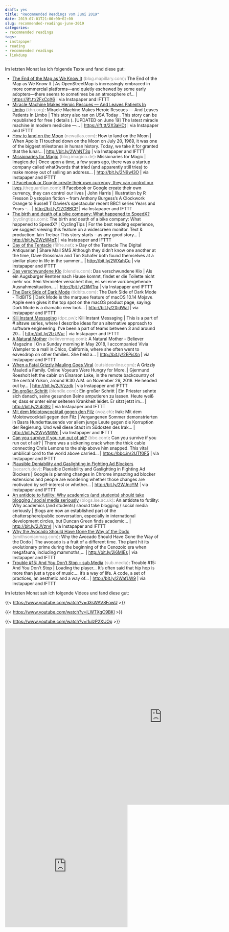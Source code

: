 ```yaml
---
draft: yes
title: "Recommended Readings vom Juni 2019"
date: 2019-07-01T21:00:00+02:00
slug: recommended-readings-june-2019
categories:
- recommended readings
tags:
- instapaper
- reading
- recommended readings
- linkdump
---
```


Im letzten Monat las ich folgende Texte und fand diese gut:

- [The End of the Map as We Know It](https://blog.mapillary.com/update/2019/06/26/end-of-maps-as-we-know-it.html) <span style="color: #999999;">(blog.mapillary.com)</span>: The End of the Map as We Know It | As OpenStreetMap is increasingly embraced in more commercial platforms—and quietly eschewed by some early adopters—there seems to sometimes be an atmosphere of… | https://ift.tt/2FxCqX6 | via Instapaper and IFTTT
- [Miracle Machine Makes Heroic Rescues — And Leaves Patients In Limbo](https://khn.org/news/miracle-machine-makes-heroic-rescues-and-leaves-patients-in-limbo/) <span style="color: #999999;">(khn.org)</span>: Miracle Machine Makes Heroic Rescues — And Leaves Patients In Limbo | This story also ran on USA Today . This story can be republished for free ( details ). [UPDATED on June 19] The latest miracle machine in modern medicine —… | https://ift.tt/2X3aHDt | via Instapaper and IFTTT
- [How to land on the Moon](https://newatlas.com/apollo-11-moon-landing/59108/) <span style="color: #999999;">(newatlas.com)</span>: How to land on the Moon | When Apollo 11 touched down on the Moon on July 20, 1969, it was one of the biggest milestones in human history. Today, we take it for granted that the lunar… | http://bit.ly/2WhNT3g | via Instapaper and IFTTT
- [Missionaries for Magic](http://blog.imagico.de/missionaries-for-magic/) <span style="color: #999999;">(blog.imagico.de)</span>: Missionaries for Magic | Imagico.de | Once upon a time, a few years ago, there was a startup company called what3words that tried (and apparently still tries) to make money out of selling an address… | http://bit.ly/2N9wI3O | via Instapaper and IFTTT
- [ If Facebook or Google create their own currency, they can control our lives ](http://www.theguardian.com/commentisfree/2019/jun/24/facebook-google-currency-libra-financial-transactions) <span style="color: #999999;">(theguardian.com)</span>: If Facebook or Google create their own currency, they can control our lives | John Harris | Illustration by R Fresson D ystopian fiction – from Anthony Burgess’s A Clockwork Orange to Russell T Davies’s spectacular recent BBC1 series Years and Years –… | http://bit.ly/2ZGBBCP | via Instapaper and IFTTT
- [The birth and death of a bike company: What happened to SpeedX?](https://cyclingtips.com/2019/06/what-happened-to-speedx/) <span style="color: #999999;">(cyclingtips.com)</span>: The birth and death of a bike company: What happened to SpeedX? | CyclingTips | For the best reading experience, we suggest viewing this feature on a widescreen monitor. Text & production: Iain Treloar This story starts – as any good story… | http://bit.ly/2WzW4qT | via Instapaper and IFTTT
- [Day of the Tentacle](https://www.filfre.net/2019/06/day-of-the-tentacle/) <span style="color: #999999;">(filfre.net)</span>: » Day of the Tentacle The Digital Antiquarian | Share Mail SMS Although they didn’t know one another at the time, Dave Grossman and Tim Schafer both found themselves at a similar place in life in the summer… | http://bit.ly/2WXahCu | via Instapaper and IFTTT
- [Das verschwundene Klo](https://blendle.com/item/bnl-szmagazin-20190607-dea7beda223) <span style="color: #999999;">(blendle.com)</span>: Das verschwundene Klo | Als ein Augsburger Rentner nach Hause kommt, findet er die Toilette nicht mehr vor. Sein Vermieter versichert ihm, es sei eine vorübergehende Ausnahmesituation.… | http://bit.ly/2IiMTra | via Instapaper and IFTTT
- [The Dark Side of Dark Mode](https://tidbits.com/2019/05/31/the-dark-side-of-dark-mode/) <span style="color: #999999;">(tidbits.com)</span>: The Dark Side of Dark Mode - TidBITS | Dark Mode is the marquee feature of macOS 10.14 Mojave. Apple even gives it the top spot on the macOS product page, saying: Dark Mode is a dramatic new look… | http://bit.ly/2XjdWaI | via Instapaper and IFTTT
- [Kill Instant Messaging](https://dpc.pw/kill-instant-messaging) <span style="color: #999999;">(dpc.pw)</span>: Kill Instant Messaging | This is a part of # altswe series, where I describe ideas for an alternative approach to software engineering. I've been a part of teams between 3 and around 20… | http://bit.ly/2IzUVur | via Instapaper and IFTTT
- [A Natural Mother](https://believermag.com/a-natural-mother/) <span style="color: #999999;">(believermag.com)</span>: A Natural Mother - Believer Magazine | On a Sunday morning in May 2018, I accompanied Vivia Wampler to a mall in Chico, California, where she often went to eavesdrop on other families. She held a… | http://bit.ly/2EPisXn | via Instapaper and IFTTT
- [When a Fatal Grizzly Mauling Goes Viral](https://www.outsideonline.com/2396854/grizzly-mauling-yukon) <span style="color: #999999;">(outsideonline.com)</span>: A Grizzly Mauled a Family. Online Voyeurs Were Hungry for More. | Gjermund Roesholt left the cabin on Einarson Lake, in the remote backcountry of the central Yukon, around 9:30 A.M. on November 26, 2018. He headed out by… | http://bit.ly/2JVzzdk | via Instapaper and IFTTT
- [Ein großer Schritt](https://blendle.com/item/bnl-fas-20190602-357453457) <span style="color: #999999;">(blendle.com)</span>: Ein großer Schritt | Ein Priester sehnte sich danach, seine gesunden Beine amputieren zu lassen. Heute weiß er, dass er unter einer seltenen Krankheit leidet. Er sitzt jetzt im… | http://bit.ly/2I4j39z | via Instapaper and IFTTT
- [Mit dem Molotowcocktail gegen den Filz](https://www.woz.ch/-9907) <span style="color: #999999;">(woz.ch)</span>: Irak: Mit dem Molotowcocktail gegen den Filz | Vergangenen Sommer demonstrierten in Basra Hunderttausende vor allem junge Leute gegen die Korruption der Regierung. Und weil diese Stadt im Südosten des Irak… | http://bit.ly/2WyVMWn | via Instapaper and IFTTT
- [Can you survive if you run out of air?](http://www.bbc.com/future/story/20190423-the-man-who-ran-out-of-air-at-the-bottom-of-the-ocean) <span style="color: #999999;">(bbc.com)</span>: Can you survive if you run out of air? | There was a sickening crack when the thick cable connecting Chris Lemons to the ship above him snapped. This vital umbilical cord to the world above carried… | https://bbc.in/2UTf0F5 | via Instapaper and IFTTT
- [Plausible Deniability and Gaslighting in Fighting Ad Blockers](https://secarch.dev/posts/plausible-deniability-and-gaslighting-in-fighting-ad-blockers/) <span style="color: #999999;">(secarch.dev)</span>: Plausible Deniability and Gaslighting in Fighting Ad Blockers | Google is planning changes in Chrome impacting ad blocker extensions and people are wondering whether those changes are motivated by self-interest or whether… | http://bit.ly/2WJncYM | via Instapaper and IFTTT
- [An antidote to futility: Why academics (and students) should take blogging / social media seriously](https://blogs.lse.ac.uk/impactofsocialsciences/2015/10/26/why-academics-and-students-should-take-blogging-social-media-seriously/) <span style="color: #999999;">(blogs.lse.ac.uk)</span>: An antidote to futility: Why academics (and students) should take blogging / social media seriously | Blogs are now an established part of the chattersphere/public conversation, especially in international development circles, but Duncan Green finds academic… | http://bit.ly/2JVzrvl | via Instapaper and IFTTT
- [Why the Avocado Should Have Gone the Way of the Dodo](https://www.smithsonianmag.com/arts-culture/why-the-avocado-should-have-gone-the-way-of-the-dodo-4976527/) <span style="color: #999999;">(smithsonianmag.com)</span>: Why the Avocado Should Have Gone the Way of the Dodo | The avocado is a fruit of a different time. The plant hit its evolutionary prime during the beginning of the Cenozoic era when megafauna, including mammoths,… | http://bit.ly/2i6MIEs | via Instapaper and IFTTT
- [Trouble #15: And You Don’t Stop – sub.Media](https://sub.media/video/trouble-15-and-you-dont-stop/) <span style="color: #999999;">(sub.media)</span>: Trouble #15: And You Don't Stop | Loading the player... It’s often said that hip hop is more than just a type of music…. it’s a way of life. A code, a set of practices, an aesthetic and a way of… | http://bit.ly/2WafLW9 | via Instapaper and IFTTT

Im letzten Monat sah ich folgende Videos und fand diese gut:

{{< https://www.youtube.com/watch?v=d3sWAV8FowU >}}

{{< https://www.youtube.com/watch?v=iLWTXgC9BKI >}}

{{< https://www.youtube.com/watch?v=i1ulzP2XUOg >}}

<iframe width="1024" height="576" src="https://media.ccc.de/v/35c3-9744-inside_the_fake_science_factories/oembed" frameborder="0" allowfullscreen></iframe>

<iframe width="400" height="400" src="https://sub.media/?powerpress_embed=15821-podcast&amp;powerpress_player=mediaelement-video" frameborder="0" scrolling="no" webkitAllowFullScreen mozallowfullscreen allowFullScreen></iframe>